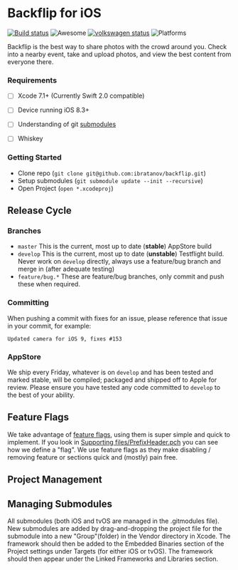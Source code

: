 # Backflip for iOS

[![Build status](https://badge.buildkite.com/ac01128a2b2b4ab64713fd7ba43d77300728a3293ad3f3c018.svg)](https://buildkite.com/yoshimi-robotics/backflip-for-ios)
![Awesome](https://cdn.rawgit.com/sindresorhus/awesome/d7305f38d29fed78fa85652e3a63e154dd8e8829/media/badge.svg)
[![volkswagen status](https://auchenberg.github.io/volkswagen/volkswargen_ci.svg?v=1)](https://github.com/auchenberg/volkswagen)
![Platforms](https://img.shields.io/badge/Platform-iOS%20%7C%20tvOS-lightgrey.svg)


Backflip is the best way to share photos with the crowd around you. Check into a nearby event, take and upload photos, and view the best content from everyone there.


### Requirements

- [ ] Xcode 7.1+ (Currently Swift 2.0 compatible)
- [ ] Device running iOS 8.3+
- [ ] Understanding of git [submodules](https://git-scm.com/book/en/v2/Git-Tools-Submodules)
- [ ] Whiskey
	

### Getting Started

- Clone repo (`git clone git@github.com:ibratanov/backflip.git`)
- Setup submodules (`git submodule update --init --recursive`)
- Open Project (`open *.xcodeproj`)


## Release Cycle

### Branches

- `master` This is the current, most up to date (**stable**) AppStore build
- `develop` This is the current, most up to date (**unstable**) Testflight build. Never work on `develop` directly, always use a feature/bug branch and merge in (after adequate testing)
- `feature/bug.*` These are feature/bug branches, only commit and push these when required. 

### Committing

When pushing a commit with fixes for an issue, please reference that issue in your commit, for example:

	Updated camera for iOS 9, fixes #153
	
### AppStore

We ship every Friday, whatever is on `develop` and has been tested and marked stable, will be compiled; packaged and shipped off to Apple for review. Please ensure you have tested any code committed to `develop` to the best of your ability.


## Feature Flags

We take advantage of [feature flags](http://code.flickr.net/2009/12/02/flipping-out/), using them is super simple and quick to implement. If you look in [Supporting files/PrefixHeader.pch](https://github.com/ibratanov/backflip/blob/master/Supporting%20Files/PrefixHeader.pch) you can see how we define a "flag". We use feature flags as they make disabling / removing feature or sections quick and (mostly) pain free.

## Project Management

## Managing Submodules

All submodules (both iOS and tvOS are managed in the .gitmodules file). New submodules are added by drag-and-dropping the project file for the submodule into a new "Group"(folder) in the Vendor directory in Xcode.
The framework should then be added to the Embedded Binaries section of the Project settings under Targets (for either iOS or tvOS). The framework should then appear under the Linked Frameworks and Libraries section.
